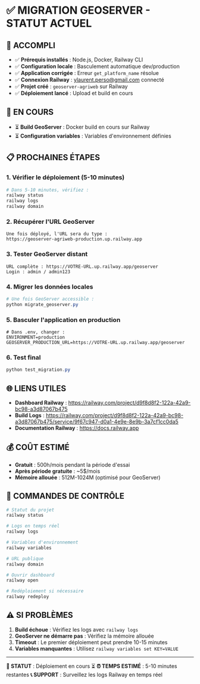 # ✅ MIGRATION GEOSERVER - STATUT ACTUEL

## 🎉 ACCOMPLI
- ✅ **Prérequis installés** : Node.js, Docker, Railway CLI
- ✅ **Configuration locale** : Basculement automatique dev/production
- ✅ **Application corrigée** : Erreur `get_platform_name` résolue
- ✅ **Connexion Railway** : ylaurent.perso@gmail.com connecté
- ✅ **Projet créé** : `geoserver-agriweb` sur Railway
- ✅ **Déploiement lancé** : Upload et build en cours

## 🔄 EN COURS
- ⏳ **Build GeoServer** : Docker build en cours sur Railway
- ⏳ **Configuration variables** : Variables d'environnement définies

## 📋 PROCHAINES ÉTAPES

### 1. Vérifier le déploiement (5-10 minutes)
```powershell
# Dans 5-10 minutes, vérifiez :
railway status
railway logs
railway domain
```

### 2. Récupérer l'URL GeoServer
```
Une fois déployé, l'URL sera du type :
https://geoserver-agriweb-production.up.railway.app
```

### 3. Tester GeoServer distant
```
URL complète : https://VOTRE-URL.up.railway.app/geoserver
Login : admin / admin123
```

### 4. Migrer les données locales
```powershell
# Une fois GeoServer accessible :
python migrate_geoserver.py
```

### 5. Basculer l'application en production
```
# Dans .env, changer :
ENVIRONMENT=production
GEOSERVER_PRODUCTION_URL=https://VOTRE-URL.up.railway.app/geoserver
```

### 6. Test final
```powershell
python test_migration.py
```

## 🌐 LIENS UTILES

- **Dashboard Railway** : https://railway.com/project/d9f8d8f2-122a-42a9-bc98-a3d87067b475
- **Build Logs** : https://railway.com/project/d9f8d8f2-122a-42a9-bc98-a3d87067b475/service/9f67c947-d0a1-4e9e-8e9b-3a7cf1cc0da5
- **Documentation Railway** : https://docs.railway.app

## 💰 COÛT ESTIMÉ
- **Gratuit** : 500h/mois pendant la période d'essai
- **Après période gratuite** : ~5$/mois
- **Mémoire allouée** : 512M-1024M (optimisé pour GeoServer)

## 🔧 COMMANDES DE CONTRÔLE

```powershell
# Statut du projet
railway status

# Logs en temps réel
railway logs

# Variables d'environnement
railway variables

# URL publique
railway domain

# Ouvrir dashboard
railway open

# Redéploiement si nécessaire
railway redeploy
```

## ⚠️ SI PROBLÈMES

1. **Build échoue** : Vérifiez les logs avec `railway logs`
2. **GeoServer ne démarre pas** : Vérifiez la mémoire allouée
3. **Timeout** : Le premier déploiement peut prendre 10-15 minutes
4. **Variables manquantes** : Utilisez `railway variables set KEY=VALUE`

---

**🎯 STATUT** : Déploiement en cours ⏳
**⏰ TEMPS ESTIMÉ** : 5-10 minutes restantes
**📞 SUPPORT** : Surveillez les logs Railway en temps réel
